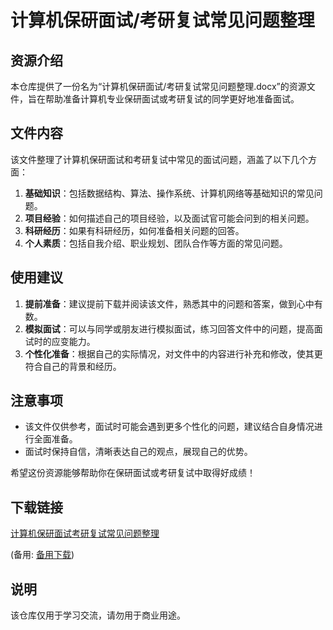 # 计算机保研面试/考研复试常见问题整理

## 资源介绍

本仓库提供了一份名为“计算机保研面试/考研复试常见问题整理.docx”的资源文件，旨在帮助准备计算机专业保研面试或考研复试的同学更好地准备面试。

## 文件内容

该文件整理了计算机保研面试和考研复试中常见的面试问题，涵盖了以下几个方面：

1. **基础知识**：包括数据结构、算法、操作系统、计算机网络等基础知识的常见问题。
2. **项目经验**：如何描述自己的项目经验，以及面试官可能会问到的相关问题。
3. **科研经历**：如果有科研经历，如何准备相关问题的回答。
4. **个人素质**：包括自我介绍、职业规划、团队合作等方面的常见问题。

## 使用建议

1. **提前准备**：建议提前下载并阅读该文件，熟悉其中的问题和答案，做到心中有数。
2. **模拟面试**：可以与同学或朋友进行模拟面试，练习回答文件中的问题，提高面试时的应变能力。
3. **个性化准备**：根据自己的实际情况，对文件中的内容进行补充和修改，使其更符合自己的背景和经历。

## 注意事项

- 该文件仅供参考，面试时可能会遇到更多个性化的问题，建议结合自身情况进行全面准备。
- 面试时保持自信，清晰表达自己的观点，展现自己的优势。

希望这份资源能够帮助你在保研面试或考研复试中取得好成绩！

## 下载链接
[计算机保研面试考研复试常见问题整理](https://pan.quark.cn/s/42131bdc5a3f) 

(备用: [备用下载](https://pan.baidu.com/s/18qITLlHrtobvMKkzuIA-aA?pwd=1234))

## 说明

该仓库仅用于学习交流，请勿用于商业用途。
